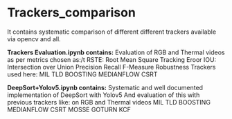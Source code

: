 # Trackers_comparison
It contains systematic comparison of different different trackers available via opencv and all.

**Trackers Evaluation.ipynb contains:** 
Evaluation of RGB and Thermal videos as per metrics chosen as:/t 
RSTE: Root Mean Square Tracking Eroor
IOU: Intersection over Union
Precision 
Recall
F-Measure
Robustness
Trackers used here:
MIL
TLD
BOOSTING
MEDIANFLOW
CSRT

**DeepSort+Yolov5.ipynb contains:**
Systematic and well documented implementation of DeepSort with Yolov5
And evaluation of this with previous trackers like:
on RGB and Thermal videos
MIL
TLD
BOOSTING
MEDIANFLOW
CSRT
MOSSE 
GOTURN
KCF
